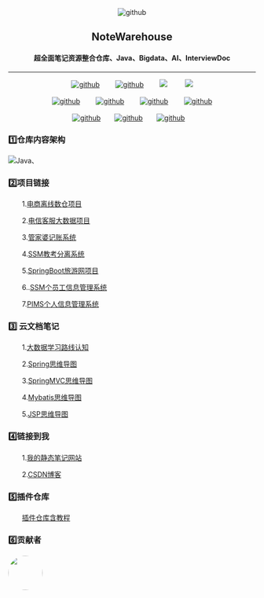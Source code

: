 <div align='center' style="hight:80px; wight:80px;">
<img src="https://pic-1313413291.cos.ap-nanjing.myqcloud.com/image-20230415033228095.png" alt="github">
</div>
<h2 align="center">NoteWarehouse</h2>
<h4 align="center">超全面笔记资源整合仓库、Java、Bigdata、AI、InterviewDoc</h4>

<div><HR style="border:3 dotted #ff0033" width="100%" SIZE=3></div>

<div align='center'>
<a href="https://gitee.com/fanggaolei/learning-notes-warehouse/repository/archive/master.zip"><img src="https://img.shields.io/badge/下载-download-yellowgreen" alt="github"></a>&emsp;&emsp;
<a href="https://gitee.com/fanggaolei"><img src="https://img.shields.io/badge/%E4%BD%9C%E8%80%85-Fang%20GL-brightgreen" alt="github"></a>&emsp;&emsp;
<a href="https://gitee.com/fanggaolei/learning-notes-warehouse/stargazers"><img src="https://gitee.com/fanggaolei/learning-notes-warehouse/badge/star.svg?theme=dark"></a>
&emsp;&emsp;
<a href="https://gitee.com/y_project/RuoYi-Vue/blob/master/LICENSE"><img src="https://img.shields.io/github/license/mashape/apistatus.svg"></a>
</div>






<br/>

<div align='center'>
<a href="https://gitee.com/fanggaolei/learning-notes-warehouse/tree/master/01_Java_Node/version-2"><img src="https://img.shields.io/badge/Java-java__node-yellow" alt="github"></a>&emsp;&emsp;
<a href="https://gitee.com/fanggaolei/learning-notes-warehouse/tree/master/02_JavaWeb_Node"><img src="https://img.shields.io/badge/Java-java__web-blue" alt="github"></a>&emsp;&emsp;
<a href="https://gitee.com/fanggaolei/learning-notes-warehouse/tree/master/03_Java_Framework"><img src="https://img.shields.io/badge/Java-Java__Framework-success" alt="github"></a>&emsp;&emsp;
<a href="https://gitee.com/fanggaolei/learning-notes-warehouse/tree/master/04_SQL_Node"><img src="https://img.shields.io/badge/%F0%9F%92%8E-SQL-inactive" alt="github"></a>
</div>





<br/>

<div align='center'><a href="https://gitee.com/fanggaolei/learning-notes-warehouse/tree/master/05_BigData"><img src="https://img.shields.io/badge/%E5%A4%A7%E6%95%B0%E6%8D%AE-bigdata-brightgreen" alt="github"></a>&emsp;&emsp;<a href="https://gitee.com/fanggaolei/learning-notes-warehouse/tree/master/06_AI_Node"><img src="https://img.shields.io/badge/%E4%BA%BA%E5%B7%A5%E6%99%BA%E8%83%BD-AI-orange" alt="github"></a>&emsp;&emsp;<a href="https://gitee.com/fanggaolei/learning-notes-warehouse/tree/master/07_Books"><img src="https://img.shields.io/badge/%E9%9D%A2%E8%AF%95%E6%96%87%E6%A1%A3-Interviewdoc-yellowgreen" alt="github"></a> </div>



### 1️⃣仓库内容架构

![Java、](https://pic-1313413291.cos.ap-nanjing.myqcloud.com/Java%E3%80%81.svg)

### 2️⃣项目链接

&emsp;&emsp;1.[电商离线数仓项目](https://gitee.com/fanggaolei/Data-Warehouse)

&emsp;&emsp;2.[电信客服大数据项目](https://gitee.com/fanggaolei/ct-fang-project)

  3.[管家婆记账系统](https://gitee.com/fanggaolei/housekeeper-bookkeeping-system)

&emsp;&emsp;4.[SSM教考分离系统](https://gitee.com/fanggaolei/OnlineExamSSM)

  5.[SpringBoot旅游网项目](https://gitee.com/fanggaolei/tourism-website)

&emsp;&emsp;6..[SSM个员工信息管理系统](https://gitee.com/fanggaolei/SSM)

&emsp;&emsp;7.[PIMS个人信息管理系统](https://gitee.com/fanggaolei/pims_code)

### 3️⃣ 云文档笔记

&emsp;&emsp;1.[大数据学习路线认知](https://kdocs.cn/l/cf418WcENzMl)

&emsp;&emsp;2.[Spring思维导图](https://kdocs.cn/l/cd7cDe2cvTVc)

&emsp;&emsp;3.[SpringMVC思维导图](https://kdocs.cn/l/ckXku84jBTsS)

&emsp;&emsp;4.[Mybatis思维导图](https://kdocs.cn/l/csqBb95MNXFD)

&emsp;&emsp;5.[JSP思维导图](https://kdocs.cn/l/cncMMlq3Z6rA)

### 4️⃣链接到我

  1.[我的静态笔记网站]( https://fanggaolei.gitee.io/personal-blog/#/)

  2.[CSDN博客](https://blog.csdn.net/m0_58022371?type=blog)

### 5️⃣插件仓库

  [插件仓库含教程](https://gitee.com/fanggaolei/plug-in-warehouse)

### 6️⃣贡献者

<a href="https://gitee.com/fanggaolei" target="_blank">
<img width="70px" style="border-radius:100px" src="https://pic-1313413291.cos.ap-nanjing.myqcloud.com/e8438bbef1ae6b0b17e41437e143297.jpg"/>
</a>



